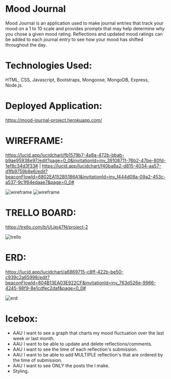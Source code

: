 # Mood Journal

Mood Journal is an application used to make journal entries that track your mood on a 1 to 10 scale and provides prompts that may help determine why you chose a given mood rating. Reflections and updated mood ratings can be added to each journal entry to see how your mood has shifted throughout the day.

# Technologies Used: 
HTML, CSS, Javascript, Bootstraps, Mongoose, MongoDB, Express, Node.js. 

# Deployed Application: 
https://mood-journal-project.herokuapp.com/

# WIREFRAME: 
https://lucid.app/lucidchart/fb1579b7-4a8a-472b-bbab-b9ae95938e97/edit?page=0_0&invitationId=inv_39108711-76b2-47be-80fd-1ef8c34d3f33# | https://lucid.app/lucidchart/f40ba8a2-d815-4034-aa57-d1fb9759b8e6/edit?beaconFlowId=6802EA152B51B6A1&invitationId=inv_f444d08a-09a2-453c-a537-9c1f64edaae7&page=0_0#

![wireframe](https://i.imgur.com/qQghTbJ.png)
![wireframe](https://i.imgur.com/psPtivu.png)

# TRELLO BOARD: 
https://trello.com/b/UlJej47N/project-2

![trello](https://i.imgur.com/235KSs4.png)

# ERD: 
https://lucid.app/lucidchart/a6869715-c8ff-422b-be50-c939c2a65998/edit?beaconFlowId=804B13EA03E922CF&invitationId=inv_763d526e-9966-4245-98f9-8e1cdfec2daf&page=0_0#

![erd](https://i.imgur.com/wCbVUrB.png)

# Icebox: 
* AAU I want to see a graph that charts my mood fluctuation over the last week or last month.
* AAU I want to be able to update and delete reflections/comments.
* AAU I want to see the time of each reflection's submission.
* AAU I want to be able to add MULTIPLE reflection's that are ordered by the time of submission.
* AAU I want to see ONLY the posts the I make.
* Styling.

